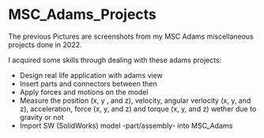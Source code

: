 # MSC_Adams_Projects
The previous Pictures are screenshots from my MSC Adams miscellaneous projects done in 2022.


I acquired some skills through dealing with these adams projects:
- Design real life application with adams view
- Insert parts and connectors between then
- Apply forces and motions on the model
- Measure the position (x, y , and z), velocity, angular verlocity (x, y, and z), acceleration, force (x, y, and z) and torque (x, y, and z) wether due to gravity or not
- Import SW (SolidWorks) model -part/assembly- into MSC_Adams
